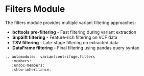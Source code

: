# Filters Module

The filters module provides multiple variant filtering approaches:

- **bcftools pre-filtering** - Fast filtering during variant extraction
- **SnpSift filtering** - Feature-rich filtering on VCF data
- **TSV filtering** - Late-stage filtering on extracted data
- **DataFrame filtering** - Final filtering using pandas query syntax

```{eval-rst}
.. automodule:: variantcentrifuge.filters
   :members:
   :undoc-members:
   :show-inheritance:
```